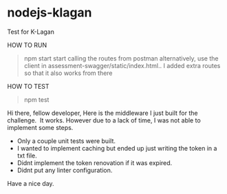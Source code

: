 # nodejs-klagan

Test for K-Lagan

HOW TO RUN

> npm start
> start calling the routes from postman
> alternatively, use the client in assessment-swagger/static/index.html.. I added extra routes so that it also works from there

HOW TO TEST

> npm test

Hi there, fellow developer,
Here is the middleware I just built for the challenge. 
It works.
However due to a lack of time, I was not able to implement some steps.

- Only a couple unit tests were built.
- I wanted to implement caching but ended up just writing the token in a txt file.
- Didnt implement the token renovation if it was expired.
- Didnt put any linter configuration.

Have a nice day.
